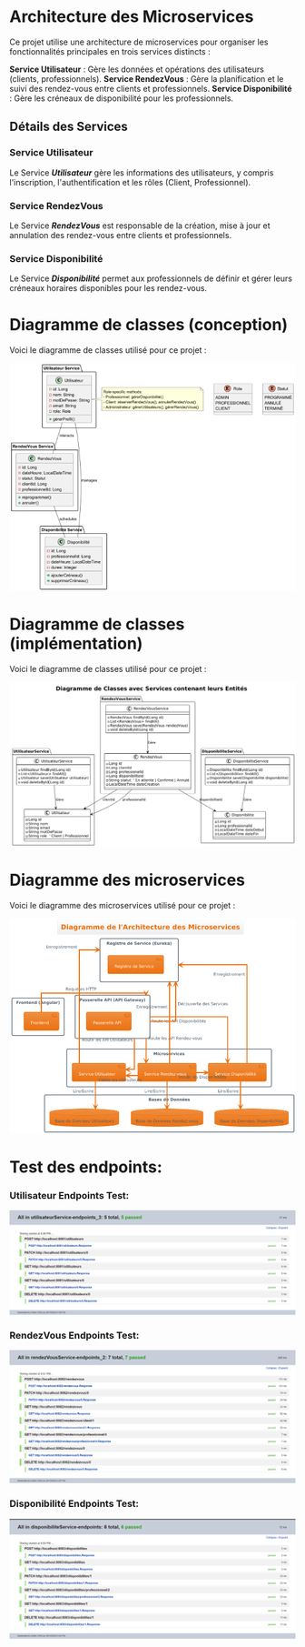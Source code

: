 


# **Architecture des Microservices**
Ce projet utilise une architecture de microservices pour organiser les fonctionnalités principales en trois services distincts :

**Service Utilisateur** : Gère les données et opérations des utilisateurs (clients, professionnels).
**Service RendezVous** : Gère la planification et le suivi des rendez-vous entre clients et professionnels.
**Service Disponibilité** : Gère les créneaux de disponibilité pour les professionnels.
## **Détails des Services**
### Service Utilisateur
Le Service ***Utilisateur*** gère les informations des utilisateurs, y compris l'inscription, l'authentification et les rôles (Client, Professionnel).

### Service RendezVous
Le Service ***RendezVous*** est responsable de la création, mise à jour et annulation des rendez-vous entre clients et professionnels.

### Service Disponibilité
Le Service ***Disponibilité*** permet aux professionnels de définir et gérer leurs créneaux horaires disponibles pour les rendez-vous.

# Diagramme de classes (conception)
Voici le diagramme de classes utilisé pour ce projet :

![Diagramme de Classes](./images/diagramme_architecture.png)

# Diagramme de classes (implémentation)
Voici le diagramme de classes utilisé pour ce projet :

![Diagramme de Classes](./images/final_diagram.png)

# Diagramme des microservices
Voici le diagramme des microservices utilisé pour ce projet :

![Diagramme des Microservices](./images/microservices_diagram.png)

# Test des endpoints:

### Utilisateur Endpoints Test:

![Utilisateur Microservice Endpoints](./images/UtilisateurService%20Endpoints.png)

### RendezVous Endpoints Test:


![RendezVous Microservice Endpoints](./images/RendezVousService%20Endpoints.png)

### Disponibilité Endpoints Test:


![Disponibilité Microservice Endpoints](./images/DisponibiliteService%20Endpoints.png)